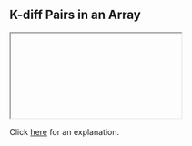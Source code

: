##  K-diff Pairs in an Array 

<iframe></iframe>

Click [here](Explanation.md) for an explanation.

